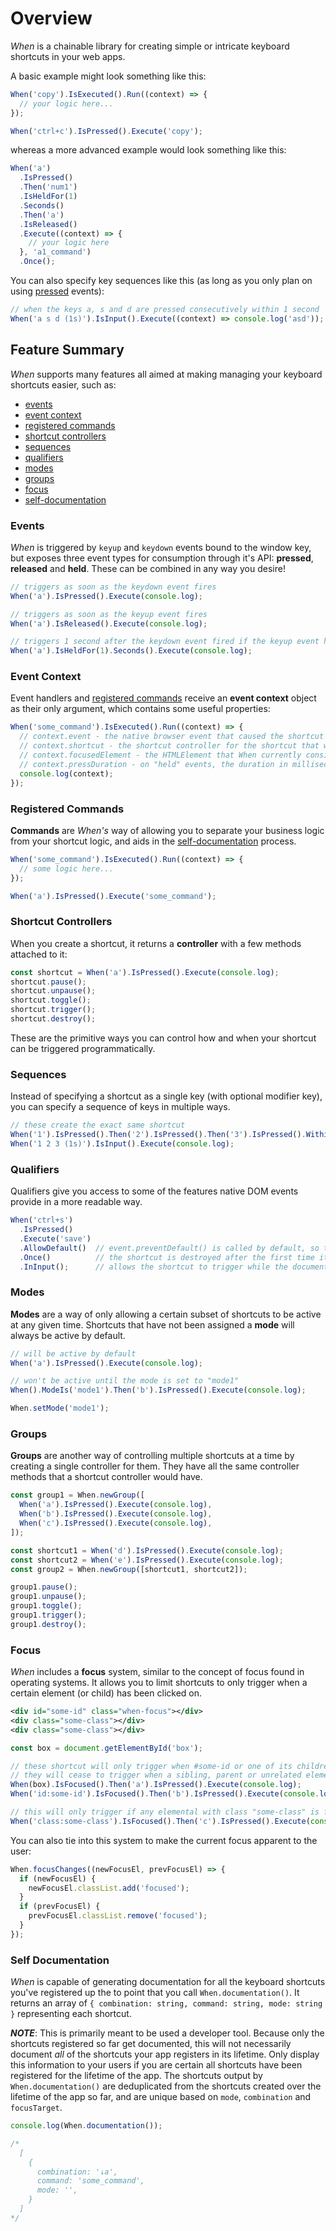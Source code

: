 # Overview

*When* is a chainable library for creating simple or intricate keyboard shortcuts in your web apps.

A basic example might look something like this:

```javascript
When('copy').IsExecuted().Run((context) => {
  // your logic here...
});

When('ctrl+c').IsPressed().Execute('copy');
```

whereas a more advanced example would look something like this:

```javascript
When('a')
  .IsPressed()
  .Then('num1')
  .IsHeldFor(1)
  .Seconds()
  .Then('a')
  .IsReleased()
  .Execute((context) => {
    // your logic here
  }, 'a1_command')
  .Once();
```

You can also specify key sequences like this (as long as you only plan on using [pressed](features/events#pressed) events):

```javascript
// when the keys a, s and d are pressed consecutively within 1 second
When('a s d (1s)').IsInput().Execute((context) => console.log('asd'));
```

## Feature Summary

*When* supports many features all aimed at making managing your keyboard shortcuts easier, such as:

- [events](#events)
- [event context](#event-context)
- [registered commands](#registered-commands)
- [shortcut controllers](#shortcut-controllers)
- [sequences](#sequences)
- [qualifiers](#qualifiers)
- [modes](#modes)
- [groups](#groups)
- [focus](#focus)
- [self-documentation](#self-documentation)

### Events

*When* is triggered by `keyup` and `keydown` events bound to the window key, but exposes three event types for consumption through it's API: **pressed**, **released** and **held**.  These can be combined in any way you desire!

```javascript
// triggers as soon as the keydown event fires
When('a').IsPressed().Execute(console.log);

// triggers as soon as the keyup event fires
When('a').IsReleased().Execute(console.log);

// triggers 1 second after the keydown event fired if the keyup event has not yet fired
When('a').IsHeldFor(1).Seconds().Execute(console.log);
```

### Event Context

Event handlers and [registered commands](#registered-commands) receive an **event context** object as their only argument, which contains some useful properties:

```javascript
When('some_command').IsExecuted().Run((context) => {
  // context.event - the native browser event that caused the shortcut to be fulfilled (depending on what the last event is in the shortcut's sequence)
  // context.shortcut - the shortcut controller for the shortcut that was triggered
  // context.focusedElement - the HTMLElement that When currently considers to be focused based on its built in focus system
  // context.pressDuration - on "held" events, the duration in milliseconds the key was held for (if the last event in the shortcut's sequence was a "held" event)
  console.log(context);
});
```

### Registered Commands

**Commands** are *When's* way of allowing you to separate your business logic from your shortcut logic, and aids in the [self-documentation](#self-documentation) process.

```javascript
When('some_command').IsExecuted().Run((context) => {
  // some logic here...
});

When('a').IsPressed().Execute('some_command');
```

### Shortcut Controllers

When you create a shortcut, it returns a **controller** with a few methods attached to it:

```javascript
const shortcut = When('a').IsPressed().Execute(console.log);
shortcut.pause();
shortcut.unpause();
shortcut.toggle();
shortcut.trigger();
shortcut.destroy();
```

These are the primitive ways you can control how and when your shortcut can be triggered programmatically.

### Sequences

Instead of specifying a shortcut as a single key (with optional modifier key), you can specify a sequence of keys in multiple ways.

```javascript
// these create the exact same shortcut
When('1').IsPressed().Then('2').IsPressed().Then('3').IsPressed().Within(1).Seconds().Execute(console.log);
When('1 2 3 (1s)').IsInput().Execute(console.log);
```

### Qualifiers

Qualifiers give you access to some of the features native DOM events provide in a more readable way.

```javascript
When('ctrl+s')
  .IsPressed()
  .Execute('save')
  .AllowDefault()  // event.preventDefault() is called by default, so this qualifier allows default browser behaviour, in this case, opening a Save prompt
  .Once()          // the shortcut is destroyed after the first time it triggers
  .InInput();      // allows the shortcut to trigger while the document.activeElement is an input element (input/textarea/select)
```

### Modes

**Modes** are a way of only allowing a certain subset of shortcuts to be active at any given time.  Shortcuts that have not been assigned a **mode** will always be active by default.

```javascript
// will be active by default
When('a').IsPressed().Execute(console.log);

// won't be active until the mode is set to "mode1"
When().ModeIs('mode1').Then('b').IsPressed().Execute(console.log);

When.setMode('mode1');
```

### Groups

**Groups** are another way of controlling multiple shortcuts at a time by creating a single controller for them.  They have all the same controller methods that a shortcut controller would have.

```javascript
const group1 = When.newGroup([
  When('a').IsPressed().Execute(console.log),
  When('b').IsPressed().Execute(console.log),
  When('c').IsPressed().Execute(console.log),
]);

const shortcut1 = When('d').IsPressed().Execute(console.log);
const shortcut2 = When('e').IsPressed().Execute(console.log);
const group2 = When.newGroup([shortcut1, shortcut2]);

group1.pause();
group1.unpause();
group1.toggle();
group1.trigger();
group1.destroy();
```

### Focus

*When* includes a **focus** system, similar to the concept of focus found in operating systems. It allows you to limit shortcuts to only trigger when a certain element (or child) has been clicked on.
```xml
<div id="some-id" class="when-focus"></div>
<div class="some-class"></div>
<div class="some-class"></div>
```

```javascript
const box = document.getElementById('box');

// these shortcut will only trigger when #some-id or one of its children were the last element to have been clicked.
// they will cease to trigger when a sibling, parent or unrelated element has been clicked.
When(box).IsFocused().Then('a').IsPressed().Execute(console.log);
When('id:some-id').IsFocused().Then('b').IsPressed().Execute(console.log);

// this will only trigger if any elemental with class "some-class" is focused
When('class:some-class').IsFocused().Then('c').IsPressed().Execute(console.log);
```

You can also tie into this system to make the current focus apparent to the user:

```javascript
When.focusChanges((newFocusEl, prevFocusEl) => {
  if (newFocusEl) {
    newFocusEl.classList.add('focused');
  }
  if (prevFocusEl) {
    prevFocusEl.classList.remove('focused');
  }
});
```

### Self Documentation

*When* is capable of generating documentation for all the keyboard shortcuts you've registered up the to point that you call `When.documentation()`.  It returns an array of `{ combination: string, command: string, mode: string }` representing each shortcut.

***NOTE***: This is primarily meant to be used a developer tool.  Because only the shortcuts registered so far get documented, this will not necessarily document *all* of the shortcuts your app registers in its lifetime.  Only display this information to your users if you are certain all shortcuts have been registered for the lifetime of the app.  The shortcuts output by `When.documentation()` are deduplicated from the shortcuts created over the lifetime of the app so far, and are unique based on `mode`, `combination` and `focusTarget`.

```javascript
console.log(When.documentation());

/*
  [
    {
      combination: '↓a',
      command: 'some_command',
      mode: '',
    }
  ]
*/
```